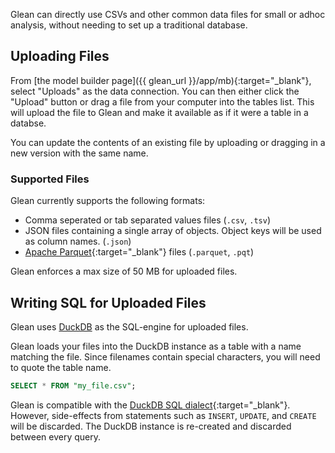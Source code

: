 Glean can directly use CSVs and other common data files for small or adhoc
analysis, without needing to set up a traditional database.

## Uploading Files

From [the model builder page]({{ glean_url }}/app/mb){:target="\_blank"},
select "Uploads" as the data connection. You can then either click the "Upload"
button or drag a file from your computer into the tables list. This will upload
the file to Glean and make it available as if it were a table in a databse.

You can update the contents of an existing file by uploading or dragging in a
new version with the same name.

### Supported Files

Glean currently supports the following formats:

- Comma seperated or tab separated values files (`.csv`, `.tsv`)
- JSON files containing a single array of objects. Object keys will
  be used as column names. (`.json`)
- [Apache Parquet](https://parquet.apache.org/){:target="_blank"}
  files (`.parquet`, `.pqt`)

Glean enforces a max size of 50 MB for uploaded files.

## Writing SQL for Uploaded Files

Glean uses [DuckDB](https://duckdb.org/) as the SQL-engine for uploaded files.

Glean loads your files into the DuckDB instance as a table with a name matching
the file. Since filenames contain special characters, you will need to quote
the table name.

```sql
SELECT * FROM "my_file.csv";
```

Glean is compatible with the
[DuckDB SQL dialect](https://duckdb.org/docs/sql/introduction){:target="_blank"}.
However, side-effects from statements such as `INSERT`, `UPDATE`, and `CREATE`
will be discarded. The DuckDB instance is re-created and discarded between
every query.
